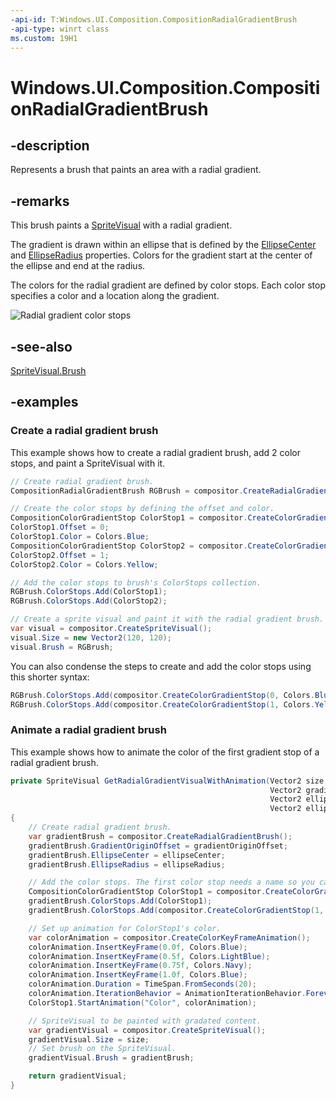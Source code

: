 ```yaml
---
-api-id: T:Windows.UI.Composition.CompositionRadialGradientBrush
-api-type: winrt class
ms.custom: 19H1
---
```


<!-- Class syntax.
public class CompositionRadialGradientBrush : CompositionGradientBrush, CompositionGradientBrush
-->

# Windows.UI.Composition.CompositionRadialGradientBrush

## -description

Represents a brush that paints an area with a radial gradient.



## -remarks

This brush paints a [SpriteVisual](spritevisual.md) with a radial gradient. 

The gradient is drawn within an ellipse that is defined by the [EllipseCenter](compositionradialgradientbrush_ellipsecenter.md) and [EllipseRadius](compositionradialgradientbrush_ellipseradius.md) properties.
Colors for the gradient start at the center of the ellipse and end at the radius.

The colors for the radial gradient are defined by color stops. Each color stop specifies a color and a location along the gradient.

![Radial gradient color stops](images/radial-gradient.png)

## -see-also

[SpriteVisual.Brush](spritevisual_brush.md)

## -examples

### Create a radial gradient brush

This example shows how to create a radial gradient brush, add 2 color stops, and paint a SpriteVisual with it.

```csharp
// Create radial gradient brush.
CompositionRadialGradientBrush RGBrush = compositor.CreateRadialGradientBrush();

// Create the color stops by defining the offset and color.
CompositionColorGradientStop ColorStop1 = compositor.CreateColorGradientStop();
ColorStop1.Offset = 0;
ColorStop1.Color = Colors.Blue;
CompositionColorGradientStop ColorStop2 = compositor.CreateColorGradientStop();
ColorStop2.Offset = 1;
ColorStop2.Color = Colors.Yellow;

// Add the color stops to brush's ColorStops collection.
RGBrush.ColorStops.Add(ColorStop1);
RGBrush.ColorStops.Add(ColorStop2);

// Create a sprite visual and paint it with the radial gradient brush.
var visual = compositor.CreateSpriteVisual();
visual.Size = new Vector2(120, 120);
visual.Brush = RGBrush;
```

You can also condense the steps to create and add the color stops using this shorter syntax:

```csharp
RGBrush.ColorStops.Add(compositor.CreateColorGradientStop(0, Colors.Blue));
RGBrush.ColorStops.Add(compositor.CreateColorGradientStop(1, Colors.Yellow));
```

### Animate a radial gradient brush

This example shows how to animate the color of the first gradient stop of a radial gradient brush.

```csharp
private SpriteVisual GetRadialGradientVisualWithAnimation(Vector2 size,
                                                          Vector2 gradientOriginOffset,
                                                          Vector2 ellipseCenter,
                                                          Vector2 ellipseRadius)
{
    // Create radial gradient brush.
    var gradientBrush = compositor.CreateRadialGradientBrush();
    gradientBrush.GradientOriginOffset = gradientOriginOffset;
    gradientBrush.EllipseCenter = ellipseCenter;
    gradientBrush.EllipseRadius = ellipseRadius;

    // Add the color stops. The first color stop needs a name so you can refer to it later.
    CompositionColorGradientStop ColorStop1 = compositor.CreateColorGradientStop(0, Colors.Blue);
    gradientBrush.ColorStops.Add(ColorStop1);
    gradientBrush.ColorStops.Add(compositor.CreateColorGradientStop(1, Colors.Yellow));

    // Set up animation for ColorStop1's color.
    var colorAnimation = compositor.CreateColorKeyFrameAnimation();
    colorAnimation.InsertKeyFrame(0.0f, Colors.Blue);
    colorAnimation.InsertKeyFrame(0.5f, Colors.LightBlue);
    colorAnimation.InsertKeyFrame(0.75f, Colors.Navy);
    colorAnimation.InsertKeyFrame(1.0f, Colors.Blue);
    colorAnimation.Duration = TimeSpan.FromSeconds(20);
    colorAnimation.IterationBehavior = AnimationIterationBehavior.Forever;
    ColorStop1.StartAnimation("Color", colorAnimation);

    // SpriteVisual to be painted with gradated content.
    var gradientVisual = compositor.CreateSpriteVisual();
    gradientVisual.Size = size;
    // Set brush on the SpriteVisual.
    gradientVisual.Brush = gradientBrush;

    return gradientVisual;
}
```

